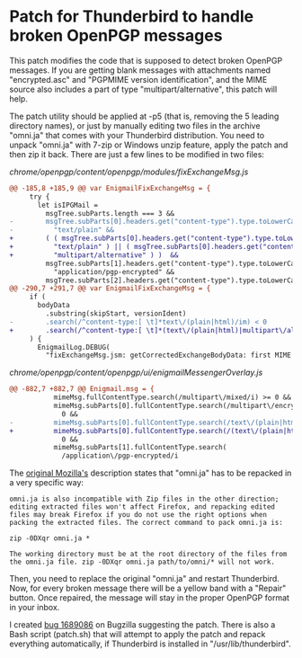 # Patch for Thunderbird to handle broken OpenPGP messages

This patch modifies the code that is supposed to detect broken OpenPGP messages. If you are getting blank messages with attachments named "encrypted.asc" and "PGPMIME version identification", and the MIME source also includes a part of type "multipart/alternative", this patch will help.

The patch utility should be applied at -p5 (that is, removing the 5 leading directory names), or just by manually editing two files in the archive "omni.ja" that comes with your Thunderbird distribution. You need to unpack "omni.ja" with 7-zip or Windows unzip feature, apply the patch and then zip it back. There are just a few lines to be modified in two files:

*chrome/openpgp/content/openpgp/modules/fixExchangeMsg.js*
```diff
@@ -185,8 +185,9 @@ var EnigmailFixExchangeMsg = {
     try {
       let isIPGMail =
         msgTree.subParts.length === 3 &&
-        msgTree.subParts[0].headers.get("content-type").type.toLowerCase() ===
-          "text/plain" &&
+        ( ( msgTree.subParts[0].headers.get("content-type").type.toLowerCase() ===
+          "text/plain" ) || ( msgTree.subParts[0].headers.get("content-type").type.toLowerCase() ===
+          "multipart/alternative" ) )  &&
         msgTree.subParts[1].headers.get("content-type").type.toLowerCase() ===
           "application/pgp-encrypted" &&
         msgTree.subParts[2].headers.get("content-type").type.toLowerCase() ===
@@ -290,7 +291,7 @@ var EnigmailFixExchangeMsg = {
     if (
       bodyData
         .substring(skipStart, versionIdent)
-        .search(/^content-type:[ \t]*text\/(plain|html)/im) < 0
+        .search(/^content-type:[ \t]*(text\/(plain|html)|multipart\/alternative)/im) < 0
     ) {
       EnigmailLog.DEBUG(
         "fixExchangeMsg.jsm: getCorrectedExchangeBodyData: first MIME part is not content-type text/plain or text/html\n"

```

*chrome/openpgp/content/openpgp/ui/enigmailMessengerOverlay.js*
```diff
@@ -882,7 +882,7 @@ Enigmail.msg = {
           mimeMsg.fullContentType.search(/multipart\/mixed/i) >= 0 &&
           mimeMsg.subParts[0].fullContentType.search(/multipart\/encrypted/i) <
             0 &&
-          mimeMsg.subParts[0].fullContentType.search(/text\/(plain|html)/i) >=
+          mimeMsg.subParts[0].fullContentType.search(/(text\/(plain|html)|multipart\/alternative)/i) >=
             0 &&
           mimeMsg.subParts[1].fullContentType.search(
             /application\/pgp-encrypted/i
```


The [original Mozilla's](https://developer.mozilla.org/en-US/docs/Mozilla/About_omni.ja_(formerly_omni.jar)) description states that "omni.ja" has to be repacked  in a very specific way:

```
omni.ja is also incompatible with Zip files in the other direction; editing extracted files won't affect Firefox, and repacking edited files may break Firefox if you do not use the right options when packing the extracted files. The correct command to pack omni.ja is:

zip -0DXqr omni.ja *

The working directory must be at the root directory of the files from the omni.ja file. zip -0DXqr omni.ja path/to/omni/* will not work.
```

Then, you need to replace the original "omni.ja" and restart Thunderbird. Now, for every broken message there will be a yellow band with a "Repair" button. Once repaired, the message will stay in the proper OpenPGP format in your inbox.

I created [bug 1689086](https://bugzilla.mozilla.org/show_bug.cgi?id=1689086) on Bugzilla suggesting the patch. There is also a Bash script (patch.sh) that will attempt to apply the patch and repack everything automatically, if Thunderbird is installed in "/usr/lib/thunderbird".


